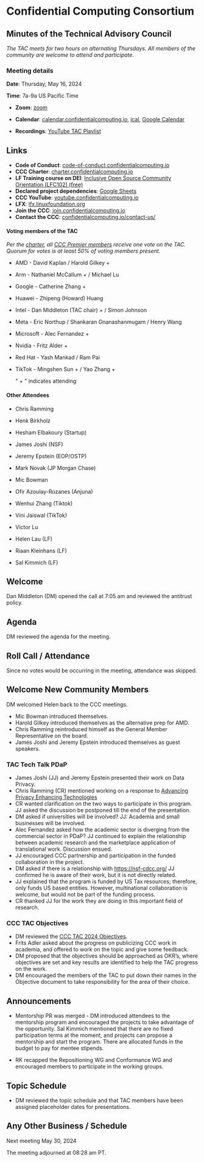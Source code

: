 # Confidential Computing Consortium

## Minutes of the Technical Advisory Council

*The TAC meets for two hours on alternating Thursdays. All members of the community are welcome to attend and participate.*

### Meeting details

**Date**: Thursday, May 16, 2024   

**Time**: 7a-9a US Pacific Time

* **Zoom**: [zoom](https://zoom-lfx.platform.linuxfoundation.org/meeting/94618773737?password=4b2a5cdf-685a-4ea3-822d-24ff7ddab72e) 

* **Calendar**: [calendar.confidentialcomputing.io](https://calendar.confidentialcomputing.io),
[ical](https://calendar.google.com/calendar/ical/c\_c0pcihr7n2n1k3a38i32d9ag10%40group.calendar.google.com/public/basic.ics),
[Google Calendar](https://calendar.google.com/calendar/u/0/r?cid=c\_c0pcihr7n2n1k3a38i32d9ag10@group.calendar.google.com)

* **Recordings**: [YouTube TAC Playlist](https://www.youtube.com/playlist?list=PLmfkUJc39uMjaB_I1dYW72I44kr9QzG_B)

## Links

* **Code of Conduct**: [code-of-conduct.confidentialcomputing.io](https://code-of-conduct.confidentialcomputing.io)
* **CCC Charter**: [charter.confidentialcomputing.io](https://charter.confidentialcomputing.io)
* **LF Training course on DEI**: [Inclusive Open Source Community Orientation (LFC102) (free)](https://training.linuxfoundation.org/training/inclusive-open-source-community-orientation-lfc102/)
* **Declared project dependencies**: [Google Sheets](https://docs.google.com/spreadsheets/d/1UKnbbGWXYLjnPZsox3zmYo59nv3XSXjePfas5E2fER0/edit#gid=0)
* **CCC YouTube**: [youtube.confidentialcomputing.io](https://youtube.confidentialcomputing.io)
* **LFX**: [lfx.linuxfoundation.org](https://lfx.linuxfoundation.org)
* **Join the CCC**: [join.confidentialcomputing.io](https://join.confidentialcomputing.io)
* **Contact the CCC**: [confidentialcomputing.io/contact-us/](https://confidentialcomputing.io/contact-us/)


#### Voting members of the TAC

*Per the [charter](https://charter.confidentialcomputing.io), all [CCC Premier members](https://confidentialcomputing.io/members/) receive one vote on the TAC. Quorum for votes is at least 50% of voting members present.*

* AMD - David Kaplan / Harold Gilkey +
* Arm - Nathaniel McCallum +   / Michael Lu
* Google - Catherine Zhang +
* Huawei - Zhipeng (Howard) Huang 
* Intel - Dan Middleton (TAC chair) +  / Simon Johnson
* Meta - Eric Northup / Shankaran Gnanashanmugam / Henry Wang 
* Microsoft - Alec Fernandez +
* Nvidia - Fritz Alder +
* Red Hat - Yash Mankad  / Ram Pai
* TikTok - Mingshen Sun +  / Yao Zhang +

   " + " indicates attending

#### Other Attendees

* Chris Ramming
* Henk Birkholz
* Hesham Elbakoury (Startup)
* James Joshi (NSF)
* Jeremy Epstein (EOP/OSTP)
* Mark Novak (JP Morgan Chase)
* Mic Bowman
* Ofir Azoulay-Rozanes (Anjuna)
* Wenhui Zhang (Tiktok)
* Vini Jaiswal (TikTok)
* Victor Lu

* Helen Lau (LF)
* Riaan Kleinhans (LF)
* Sal Kimmich (LF)


## Welcome

Dan Middleton (DM) opened the call at 7:05 am and reviewed the antitrust policy. 

## Agenda 

DM reviewed the agenda for the meeting. 

## Roll Call / Attendance

Since no votes would be occurring in the meeting, attendance was skipped. 

## Welcome New Community Members
DM welcomed Helen back to the CCC meetings.

* Mic Bowman introduced themselves.
* Harold Gilkey introduced themselves as the alternative prep for AMD.
* Chris Ramming reintroduced himself as the General Member Representative on the board.
* James Joshi and Jeremy Epstein introduced themselves as guest speakers.

### TAC Tech Talk PDaP

* James Joshi (JJ) and Jeremy Epstein presented their work on Data Privacy. 
* Chris Ramming (CR) mentioned working on a response to [Advancing Privacy Enhancing Technologies](https://www.nitrd.gov/rfi/2022/87-fr-35250/VMware-PET-RFI-Response-2022.pdf)
* CR wanted clarification on the two ways to participate in this program. JJ asked the discussion be postponed till the end of the presentation.
* DM asked if universities will be involved? JJ: Academia and small businesses will be involved.
* Alec Fernandez asked how the academic sector is diverging from the commercial sector in PDaP? JJ continued to explain the relationship between academic research and the marketplace application of translational work. Discussion ensued.
* JJ encouraged CCC partnership and participation in the funded collaboration in the project.
* DM asked if there is a relationship with https://nsf-cdcc.org/ JJ confirmed he is aware of their work, but it is not directly related. 
* JJ explained that the program is funded by US Tax resources; therefore, only funds US based entities. However, multinational collaboration is welcome, but would not be part of the funding process.
* CR thanked JJ for the work they are doing in this important field of research.

### CCC TAC Objectives
* DM reviewed the [CCC TAC 2024 Objectives](https://docs.google.com/document/d/1l5ekwOC0KhVwmBebaR9WHlFoCrM6mQEQolMo84-4kkk/edit).
* Frits Adler asked about the progress on publicizing CCC work in academia, and offered to work on the topic and give some feedback. 
* DM proposed that the objectives should be approached as OKR’s, where objectives are set and key results are identified to help the TAC progress on the work.
* DM encouraged the members of the TAC to put down their names in the Objective document to take responsibility for the area of their choice.

## Announcements 
* Mentorship PR was merged - DM introduced attendees to the mentorship program and encouraged the projects to take advantage of the opportunity. Sal Kimmich mentioned that there are no fixed participation terms at the moment, and projects can propose a mentorship and start the program. There are allocated funds in the budget to pay for mentee stipends.

* RK recapped the Repositioning WG and Conformance WG and encouraged members to participate in the working groups.

## Topic Schedule

* DM reviewed the topic schedule and that TAC members have been assigned placeholder dates for presentations.

## Any Other Business / Schedule

Next meeting May 30, 2024

The meeting adjourned at 08:28 am PT.
